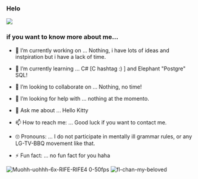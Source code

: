 ### Helo
![](https://media.tenor.com/PDZBrAetTUIAAAAi/r2d-reason2die-r2da-placerebuilder-gosinister-css-cool.gif)
### if you want to know more about me...

- 🔭 I’m currently working on ...   Nothing, i have lots of ideas and instpiration but i have a lack of time.

- 🌱 I’m currently learning ...    C# [C hashtag :) ] and Elephant "Postgre" SQL!

- 👯 I’m looking to collaborate on ...   Nothing, no time!

- 🤔 I’m looking for help with ...   nothing at the momento.

- 💬 Ask me about ...    Hello Kitty

- 📫 How to reach me: ...   Good luck if you want to contact me.

- 🙄 Pronouns: ...   I do not participate in mentally ill grammar rules, or any LG-TV-BBQ movement like that.

- ⚡ Fun fact: ...   no fun fact for you haha


![Muohh-uohhh-6x-RIFE-RIFE4 0-50fps](https://github.com/ShadowOfPripyat/ShadowOfPripyat/assets/73404930/5aaaad54-516b-40eb-9b44-116cbdf5bfe1) ![fl-chan-my-beloved](https://github.com/ShadowOfPripyat/ShadowOfPripyat/assets/73404930/e6b5f329-28db-4dce-99e4-6e24d2334a66)
<!--- ![side-to-side-RIFE](https://github.com/ShadowOfPripyat/ShadowOfPripyat/assets/73404930/3fc0c584-4bfa-4771-80ce-634ff0da1d9c) ![boingy](https://github.com/ShadowOfPripyat/ShadowOfPripyat/assets/73404930/04d30399-6b85-4495-a739-ba7edbb5c3a4) --->
<!--- Play the music, please. 

https://github.com/ShadowOfPripyat/ShadowOfPripyat/assets/73404930/82e9c59c-9f45-404c-8cdd-c347f95686ae

 [<img src="https://img.youtube.com/vi/<VIDEO ID>/maxresdefault.jpg" width="50%">](https://youtu.be/<VIDEO ID>)
(its muted by default)

![keisuke-atakahashi](https://github.com/ShadowOfPripyat/ShadowOfPripyat/assets/73404930/72db6419-4e59-41d6-a664-96d6b695c320) --->
